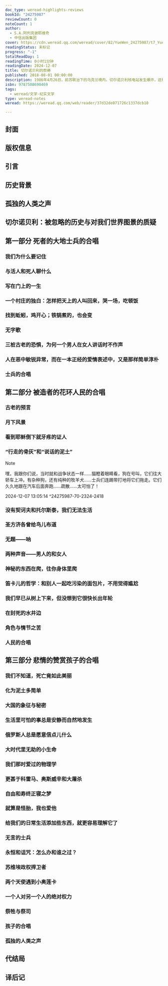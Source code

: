 ```yaml
---
doc_type: weread-highlights-reviews
bookId: "24275987"
reviewCount: 0
noteCount: 1
author:
  - S.A.阿列克谢耶维奇
  - 中信出版集团
cover: https://cdn.weread.qq.com/weread/cover/82/YueWen_24275987/t7_YueWen_24275987.jpg
readingStatus: 未标记
progress: "-1"
totalReadDay: 1
readingTime: 0小时1分钟
readingDate: 2024-12-07
title: 切尔诺贝利的祭祷
published: 2018-08-01 00:00:00
description: 1986年4月26日，前苏联治下的乌克兰境内，切尔诺贝利核电站发生爆炸，这是人类史上最惨烈的技术悲剧之一。上万平民因放射性物质长期受到感染或致命；数万亩土地被污染，切尔诺贝利一夜之间化为废城。 著名记者阿列克谢耶维奇冒着核辐射危险，深入事故发生现场，历时数年，访问了上百位受到核灾影响的平民。作者将这些访谈以口述的方式书写，每一页呈现的都是残酷、荒诞的故事。从口述者的独白中透露出，这场灾难造成的痛苦始终如核辐射般残存在幸存者的体内。
isbn: 9787508690469
tags:
  - weread/文学-纪实文学
type: weread-notes
weread: https://weread.qq.com/web/reader/37d32de071726c1337dcb10

---
```



## 封面

## 版权信息

## 引言

## 历史背景

## 孤独的人类之声

## 切尔诺贝利：被忽略的历史与对我们世界图景的质疑

## 第一部分 死者的大地士兵的合唱

### 我们为什么要记住

### 与活人和死人聊什么

### 写在门上的一生

### 一个村庄的独白：怎样把天上的人叫回来，哭一场，吃顿饭

### 找到蚯蚓，鸡开心；铁锅煮的，也会变

### 无字歌

### 三桩古老的恐惧，为何一个男人在女人讲话时不作声

### 人在恶中敏锐异常，而在一本正经的爱情表述中，又是那样简单淳朴

### 士兵的合唱

## 第二部分 被造者的花环人民的合唱

### 古老的预言

### 月下风景

### 看到耶稣倒下就牙疼的证人

### “行走的骨灰”和“说话的泥土”

> [!NOTE] 
> 嘿，我跟你们说，当时就和战争状态一样……猫瞪着眼睛看，狗在号叫，它们往大轿车上冲。有杂种狗，还有纯种的牧羊犬……士兵们连踢带打地将它们拖走。它们久久地跟在汽车后面奔跑……疏散……太可怕了！
> 
> 2024-12-07 13:05:14 ^24275987-70-2324-2418

### 没有契诃夫和托尔斯泰，我们无法生活

### 圣方济各曾给鸟儿布道

### 无题——呐

### 两种声音——男人的和女人

### 神秘的东西在爬，往你身体里爬

### 笛卡儿的哲学：和别人一起吃污染的面包片，不用觉得尴尬

### 我们早已从树上下来，但没想到它很快长出年轮

### 在封死的水井边

### 角色与情节之苦

### 人民的合唱

## 第三部分 悲情的赞赏孩子的合唱

### 我们不知道，死亡竟如此美丽

### 化为泥土多简单

### 大国的象征与秘密

### 生活里可怕的事总是安静而自然地发生

### 俄罗斯人总是愿意信点儿什么

### 大时代里无助的小生命

### 我们那时爱过的物理学

### 更甚于科雷马、奥斯威辛和大屠杀

### 自由和寿终正寝之梦

### 就算是怪胎，我也爱他

### 给我们的日常生活添加些东西，就更容易理解它了

### 无言的士兵

### 永恒和诅咒：怎么办和谁之过？

### 苏维埃政权捍卫者

### 两个天使遇到小奥莲卡

### 一个人对另一个人的绝对权力

### 祭牲与祭司

### 孩子的合唱

### 孤独的人类之声

## 代结局

## 译后记

